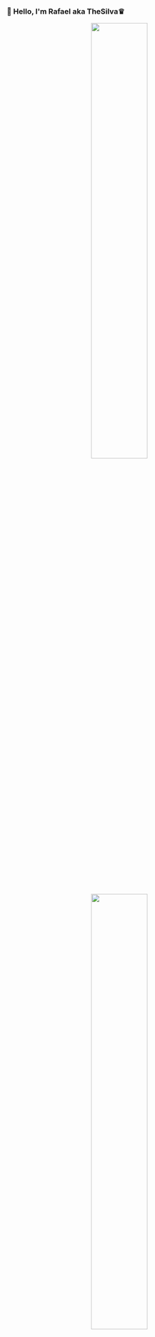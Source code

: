### 👋 Hello, I'm Rafael aka TheSilva♛ 

<div align="center">
  <a href="#"/>
  <img height="50%" src="https://github-readme-stats.vercel.app/api?username=xthesilvax&show_icons=true&hide_border=false&title_color=ff652f&icon_color=FFE400&bg_color=09131B&text_color=ffffff&border_color=0c1a25"/>
  <img height="50%" src="https://github-readme-stats.vercel.app/api/top-langs/?username=xthesilvax&langs_count=8x&show_icons=true&hide_border=false&title_color=ff652f&icon_color=FFE400&bg_color=09131B&text_color=ffffff&border_color=0c1a25"/>
</div>

## Just a programming lover
  
- 🏨 I'm currently working on a Discord Bot
- 🧑 Fun Fact: I love listening to music
- 🏆 2022 Goals: Release my Discord Bot
- 🍺 I live in Portugal

## Last Releases:
- [TheSilva_Fuel v1.0](https://github.com/xthesilvax/TheSilva_Fuel)
- [TheSilva_FCV v1.1](https://github.com/xthesilvax/TheSilva_FCV)

## Contributions:
![Snake animation](https://github.com/xthesilvax/xthesilvax/blob/output/github-contribution-grid-snake.svg)

## Languages and Tools:

<img align="left" alt="HTML5" width="20px" src="https://cdn.jsdelivr.net/gh/devicons/devicon/icons/html5/html5-original.svg" style="padding-right:10px;"/>
<img align="left" alt="CSS3" width="20px" src="https://cdn.jsdelivr.net/gh/devicons/devicon/icons/css3/css3-original.svg" style="padding-right:10px;"/>
<img align="left" alt="JS" width="20px" src="https://cdn.jsdelivr.net/gh/devicons/devicon/icons/javascript/javascript-original.svg" style="padding-right:10px;"/>
<img align="left" alt="Node.js" width="20px" src="https://cdn.jsdelivr.net/gh/devicons/devicon/icons/nodejs/nodejs-original.svg" style="padding-right:10px;"/>
<img align="left" alt="Lua" width="20px" src="https://cdn.jsdelivr.net/gh/devicons/devicon/icons/lua/lua-original.svg" style="padding-right:10px;"/>
<img align="left" alt="MySQL" width="20px" src="https://cdn.jsdelivr.net/gh/devicons/devicon/icons/mysql/mysql-original.svg" style="padding-right:10px;"/>
